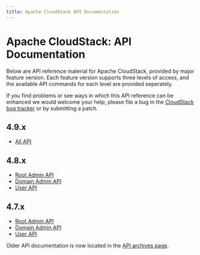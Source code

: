 ```yaml
---
title: Apache CloudStack API Documentation
---
```


<div class="row">

<div class="col-lg-12">

<div class="page-header">

<h1 id="indicators">Apache CloudStack: API Documentation</h1>

</div>

</div>

</div>

Below are API reference material for Apache CloudStack, provided by major feature version.  Each feature version supports three levels of access, and the available API commands for each level are provided seperately.

If you find problems or see ways in which this API reference can be enhanced
we would welcome your help, please file a bug in the
[CloudStack bug tracker](https://issues.apache.org/jira/browse/CLOUDSTACK)
or by submitting a patch.

## 4.9.x

* [All API](./api/apidocs-4.9/index.html)

## 4.8.x

* [Root Admin API](api/apidocs-4.8/TOC_Root_Admin.html)
* [Domain Admin API](api/apidocs-4.8/TOC_Domain_Admin.html)
* [User API](api/apidocs-4.8/TOC_User.html)

## 4.7.x

* [Root Admin API](api/apidocs-4.7/TOC_Root_Admin.html)
* [Domain Admin API](api/apidocs-4.7/TOC_Domain_Admin.html)
* [User API](api/apidocs-4.7/TOC_User.html)


Older API documentation is now located in the <a href="api_archives.html">API archives page</a>.
